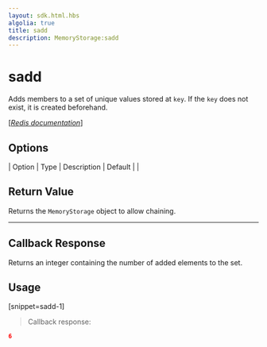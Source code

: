 ```yaml
---
layout: sdk.html.hbs
algolia: true
title: sadd
description: MemoryStorage:sadd
---
```


  

# sadd
Adds members to a set of unique values stored at `key`. If the `key` does not exist, it is created beforehand.

[[_Redis documentation_]](https://redis.io/commands/sadd)


## Options

| Option | Type | Description | Default |
|
## Return Value

Returns the `MemoryStorage` object to allow chaining.

---

## Callback Response

Returns an integer containing the number of added elements to the set.

## Usage

[snippet=sadd-1]
> Callback response:

```json
6
```